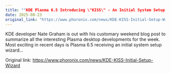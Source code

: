 ```yaml
---
title: ""KDE Plasma 6.5 Introducing \"KISS\" - An Initial System Setup Wizard""
date: 2025-08-23
original_link: "https://www.phoronix.com/news/KDE-KISS-Initial-Setup-Wizard"
---
```


KDE developer Nate Graham is out with his customary weekend blog post to summarize all the interesting Plasma desktop developments for the week. Most exciting in recent days is Plasma 6.5 receiving an initial system setup wizard...

Original link: https://www.phoronix.com/news/KDE-KISS-Initial-Setup-Wizard